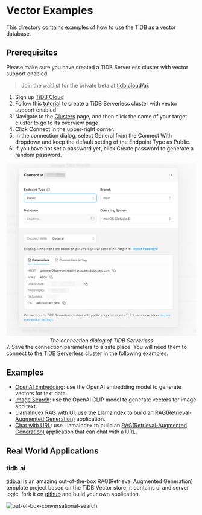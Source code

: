 # Vector Examples

This directory contains examples of how to use the TiDB as a vector database.

## Prerequisites

Please make sure you have created a TiDB Serverless cluster with vector support enabled.

> Join the waitlist for the private beta at [tidb.cloud/ai](https://tidb.cloud/ai).

1. Sign up [TiDB Cloud](https://tidbcloud.com)
2. Follow this [tutorial](https://docs.pingcap.com/tidbcloud/tidb-cloud-quickstart#step-1-create-a-tidb-cluster) to create a TiDB Serverless cluster with vector support enabled
3. Navigate to the [Clusters](https://tidbcloud.com/console/clusters) page, and then click the name of your target cluster to go to its overview page
4. Click Connect in the upper-right corner.
5. In the connection dialog, select General from the Connect With dropdown and keep the default setting of the Endpoint Type as Public.
6. If you have not set a password yet, click Create password to generate a random password.

<div align="center">
    <picture>
        <img alt="The connection dialog of TiDB Serverless" src="./static/images/tidbcloud-connect-parameters.png" width="600">
    </picture>
    <div><i>The connection dialog of TiDB Serverless</i></div>
</div>
7. Save the connection parameters to a safe place. You will need them to connect to the TiDB Serverless cluster in the following examples.

## Examples

- [OpenAI Embedding](./openai_embedding/README.md): use the OpenAI embedding model to generate vectors for text data.
- [Image Search](./image_search/README.md): use the OpenAI CLIP model to generate vectors for image and text.
- [LlamaIndex RAG with UI](./llamaindex-tidb-vector-with-ui/README.md): use the LlamaIndex to build an [RAG(Retrieval-Augmented Generation)](https://docs.llamaindex.ai/en/latest/getting_started/concepts/) application.
- [Chat with URL](./llamaindex-tidb-vector/README.md): use LlamaIndex to build an [RAG(Retrieval-Augmented Generation)](https://docs.llamaindex.ai/en/latest/getting_started/concepts/) application that can chat with a URL.

## Real World Applications

### tidb.ai

[tidb.ai](https://tidb.ai) is an amazing out-of-the-box RAG(Retrieval Augmented Generation) template project based on the TiDB Vector store, it contains ui and server logic, fork it on [github](https://github.com/pingcap/tidb.ai) and build your own application.

![out-of-box-conversational-search](https://github.com/pingcap/tidb.ai/assets/1237528/0784e26e-8392-4bbe-bda1-6a680b12a805 "Image Title")